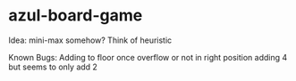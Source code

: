# azul-board-game

Idea: mini-max somehow? Think of heuristic

Known Bugs: Adding to floor once overflow or not in right position adding 4 but seems to only add 2
